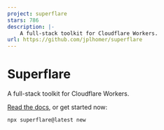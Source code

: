 ```yaml
---
project: superflare
stars: 786
description: |-
    A full-stack toolkit for Cloudflare Workers.
url: https://github.com/jplhomer/superflare
---
```


# Superflare

A full-stack toolkit for Cloudflare Workers.

[Read the docs](https://superflare.dev), or get started now:

```bash
npx superflare@latest new
```

